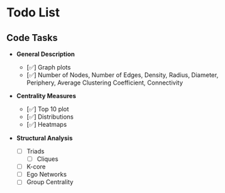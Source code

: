 # Todo List

## Code Tasks
- **General Description**
  - [✅] Graph plots
  - [✅] Number of Nodes, Number of Edges, Density, Radius, Diameter, Periphery, Average Clustering Coefficient, Connectivity

- **Centrality Measures**
  - [✅] Top 10 plot
  - [✅] Distributions
  - [✅] Heatmaps

- **Structural Analysis**
  - [ ] Triads
    - [ ] Cliques
  - [ ] K-core
  - [ ] Ego Networks
  - [ ] Group Centrality